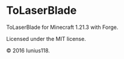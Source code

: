 # ToLaserBlade

ToLaserBlade for Minecraft 1.21.3 with Forge.

Licensed under the MIT license.

&copy; 2016 Iunius118.
